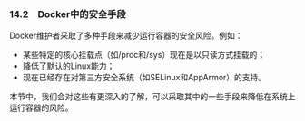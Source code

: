 ### 14.2　Docker中的安全手段

Docker维护者采取了多种手段来减少运行容器的安全风险。例如：

+ 某些特定的核心挂载点（如/proc和/sys）现在是以只读方式挂载的；
+ 降低了默认的Linux能力；
+ 现在已经存在对第三方安全系统（如SELinux和AppArmor）的支持。

本节中，我们会对这些有更深入的了解，可以采取其中的一些手段来降低在系统上运行容器的风险。

